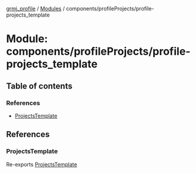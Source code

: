[grmj_profile](../README.md) / [Modules](../modules.md) / components/profileProjects/profile-projects\_template

# Module: components/profileProjects/profile-projects\_template

## Table of contents

### References

- [ProjectsTemplate](components_profileProjects_profile_projects_template-1.md#projectstemplate)

## References

### ProjectsTemplate

Re-exports [ProjectsTemplate](../classes/components_profileProjects_profile_projects_template.ProjectsTemplate.md)
